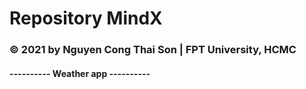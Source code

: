 # Repository MindX
###  © 2021 by Nguyen Cong Thai Son | FPT University, HCMC
#### ---------- Weather app ----------
